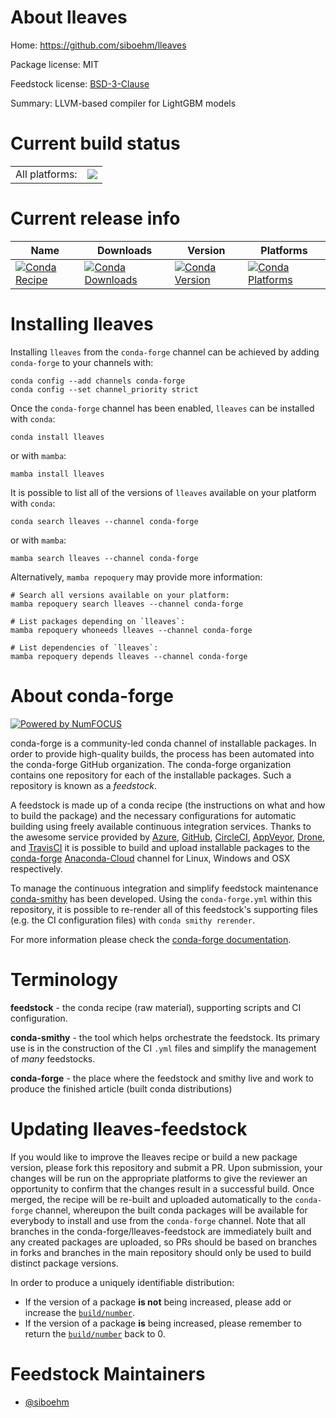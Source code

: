 About lleaves
=============

Home: https://github.com/siboehm/lleaves

Package license: MIT

Feedstock license: [BSD-3-Clause](https://github.com/conda-forge/lleaves-feedstock/blob/main/LICENSE.txt)

Summary: LLVM-based compiler for LightGBM models

Current build status
====================


<table><tr><td>All platforms:</td>
    <td>
      <a href="https://dev.azure.com/conda-forge/feedstock-builds/_build/latest?definitionId=13268&branchName=main">
        <img src="https://dev.azure.com/conda-forge/feedstock-builds/_apis/build/status/lleaves-feedstock?branchName=main">
      </a>
    </td>
  </tr>
</table>

Current release info
====================

| Name | Downloads | Version | Platforms |
| --- | --- | --- | --- |
| [![Conda Recipe](https://img.shields.io/badge/recipe-lleaves-green.svg)](https://anaconda.org/conda-forge/lleaves) | [![Conda Downloads](https://img.shields.io/conda/dn/conda-forge/lleaves.svg)](https://anaconda.org/conda-forge/lleaves) | [![Conda Version](https://img.shields.io/conda/vn/conda-forge/lleaves.svg)](https://anaconda.org/conda-forge/lleaves) | [![Conda Platforms](https://img.shields.io/conda/pn/conda-forge/lleaves.svg)](https://anaconda.org/conda-forge/lleaves) |

Installing lleaves
==================

Installing `lleaves` from the `conda-forge` channel can be achieved by adding `conda-forge` to your channels with:

```
conda config --add channels conda-forge
conda config --set channel_priority strict
```

Once the `conda-forge` channel has been enabled, `lleaves` can be installed with `conda`:

```
conda install lleaves
```

or with `mamba`:

```
mamba install lleaves
```

It is possible to list all of the versions of `lleaves` available on your platform with `conda`:

```
conda search lleaves --channel conda-forge
```

or with `mamba`:

```
mamba search lleaves --channel conda-forge
```

Alternatively, `mamba repoquery` may provide more information:

```
# Search all versions available on your platform:
mamba repoquery search lleaves --channel conda-forge

# List packages depending on `lleaves`:
mamba repoquery whoneeds lleaves --channel conda-forge

# List dependencies of `lleaves`:
mamba repoquery depends lleaves --channel conda-forge
```


About conda-forge
=================

[![Powered by
NumFOCUS](https://img.shields.io/badge/powered%20by-NumFOCUS-orange.svg?style=flat&colorA=E1523D&colorB=007D8A)](https://numfocus.org)

conda-forge is a community-led conda channel of installable packages.
In order to provide high-quality builds, the process has been automated into the
conda-forge GitHub organization. The conda-forge organization contains one repository
for each of the installable packages. Such a repository is known as a *feedstock*.

A feedstock is made up of a conda recipe (the instructions on what and how to build
the package) and the necessary configurations for automatic building using freely
available continuous integration services. Thanks to the awesome service provided by
[Azure](https://azure.microsoft.com/en-us/services/devops/), [GitHub](https://github.com/),
[CircleCI](https://circleci.com/), [AppVeyor](https://www.appveyor.com/),
[Drone](https://cloud.drone.io/welcome), and [TravisCI](https://travis-ci.com/)
it is possible to build and upload installable packages to the
[conda-forge](https://anaconda.org/conda-forge) [Anaconda-Cloud](https://anaconda.org/)
channel for Linux, Windows and OSX respectively.

To manage the continuous integration and simplify feedstock maintenance
[conda-smithy](https://github.com/conda-forge/conda-smithy) has been developed.
Using the ``conda-forge.yml`` within this repository, it is possible to re-render all of
this feedstock's supporting files (e.g. the CI configuration files) with ``conda smithy rerender``.

For more information please check the [conda-forge documentation](https://conda-forge.org/docs/).

Terminology
===========

**feedstock** - the conda recipe (raw material), supporting scripts and CI configuration.

**conda-smithy** - the tool which helps orchestrate the feedstock.
                   Its primary use is in the construction of the CI ``.yml`` files
                   and simplify the management of *many* feedstocks.

**conda-forge** - the place where the feedstock and smithy live and work to
                  produce the finished article (built conda distributions)


Updating lleaves-feedstock
==========================

If you would like to improve the lleaves recipe or build a new
package version, please fork this repository and submit a PR. Upon submission,
your changes will be run on the appropriate platforms to give the reviewer an
opportunity to confirm that the changes result in a successful build. Once
merged, the recipe will be re-built and uploaded automatically to the
`conda-forge` channel, whereupon the built conda packages will be available for
everybody to install and use from the `conda-forge` channel.
Note that all branches in the conda-forge/lleaves-feedstock are
immediately built and any created packages are uploaded, so PRs should be based
on branches in forks and branches in the main repository should only be used to
build distinct package versions.

In order to produce a uniquely identifiable distribution:
 * If the version of a package **is not** being increased, please add or increase
   the [``build/number``](https://docs.conda.io/projects/conda-build/en/latest/resources/define-metadata.html#build-number-and-string).
 * If the version of a package **is** being increased, please remember to return
   the [``build/number``](https://docs.conda.io/projects/conda-build/en/latest/resources/define-metadata.html#build-number-and-string)
   back to 0.

Feedstock Maintainers
=====================

* [@siboehm](https://github.com/siboehm/)


